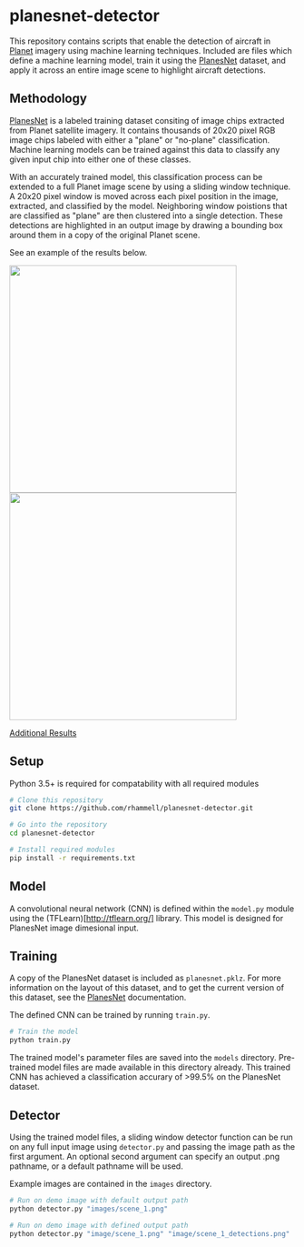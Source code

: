 # planesnet-detector
This repository contains scripts that enable the detection of aircraft in [Planet](https://www.planet.com/) imagery using machine learning techniques. Included are files which define a machine learning model, train it using the [PlanesNet](https://www.kaggle.com/rhammell/planesnet) dataset, and apply it across an entire image scene to highlight aircraft detections.

## Methodology
[PlanesNet](https://www.kaggle.com/rhammell/planesnet) is a labeled training dataset consiting of image chips extracted from Planet satellite imagery. It contains thousands of 20x20 pixel RGB image chips labeled with either a "plane" or "no-plane" classification. Machine learning models can be trained against this data to classify any given input chip into either one of these classes. 

With an accurately trained model, this classification process can be extended to a full Planet image scene by using a sliding window technique. A 20x20 pixel window is moved across each pixel position in the image, extracted, and classified by the model. Neighboring window poistions that are classified as "plane" are then clustered into a single detection. These detections are highlighted in an output image by drawing a bounding box around them in a copy of the original Planet scene. 

See an example of the results below. 
<p>
<img src="http://i.imgur.com/2a6E9Nj.png" width="400">
<img src="http://imgur.com/d50SQA3.png" width="400">
</p>

[Additional Results](http://imgur.com/a/z34B3)

## Setup
Python 3.5+ is required for compatability with all required modules

```bash
# Clone this repository
git clone https://github.com/rhammell/planesnet-detector.git

# Go into the repository
cd planesnet-detector

# Install required modules
pip install -r requirements.txt
```
## Model
A convolutional neural network (CNN) is defined within the `model.py` module using the (TFLearn)[http://tflearn.org/] library. This model is designed for PlanesNet image dimesional input. 

## Training
A copy of the PlanesNet dataset is included as `planesnet.pklz`. For more information on the layout of this dataset, and to get the current version of this dataset, see the [PlanesNet](https://www.kaggle.com/rhammell/planesnet) documentation. 

The defined CNN can be trained by running `train.py`. 
```bash
# Train the model
python train.py 
```
The trained model's parameter files are saved into the `models` directory. Pre-trained model files are made available in this directory already. This trained CNN has achieved a classification accurary of >99.5% on the PlanesNet dataset. 

## Detector
Using the trained model files, a sliding window detector function can be run on any full input image using `detector.py` and passing the image path as the first argument. An optional second argument can specify an output .png pathname, or a default pathname will be used.

Example images are contained in the `images` directory. 

```bash
# Run on demo image with default output path
python detector.py "images/scene_1.png"

# Run on demo image with defined output path
python detector.py "image/scene_1.png" "image/scene_1_detections.png"
```

